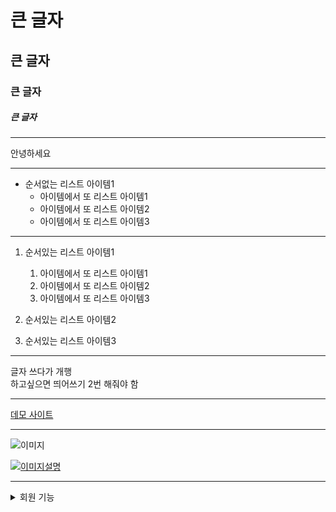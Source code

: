 # 큰 글자
## 큰 글자
### 큰 글자
##### 큰 글자

---


안녕하세요 


---


- 순서없는 리스트 아이템1
  - 아이템에서 또 리스트 아이템1
  - 아이템에서 또 리스트 아이템2
  - 아이템에서 또 리스트 아이템3


 
---




1. 순서있는 리스트 아이템1
     1. 아이템에서 또 리스트 아이템1
     1. 아이템에서 또 리스트 아이템2
     1. 아이템에서 또 리스트 아이템3
  
2. 순서있는 리스트 아이템2
3. 순서있는 리스트 아이템3


---


글자 쓰다가 개행  
하고싶으면 띄어쓰기 2번 해줘야 함


---


[데모 사이트](https://www.naver.com/)

---


![이미지](이미지주소)

[![이미지설명](images/zz.png)](https://www.naver.com/) 




---


<details>
  <summary>회원 기능</summary>
  
  목록1

  목록2

  목록3

  목록4
</details>




    

